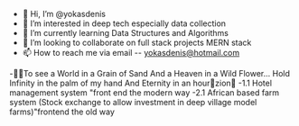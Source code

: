 - 👋 Hi, I’m @yokasdenis
- 👀 I’m interested in deep tech especially data collection 
- 🌱 I’m currently learning Data Structures and Algorithms
- 💞️ I’m looking to collaborate on full stack projects MERN stack
- 📫 How to reach me via email -- yokasdenis@hotmail.com

-🐱‍🏍To see a World in a Grain of Sand And a Heaven in a Wild Flower... Hold Infinity in the palm of my hand  And Eternity in an hour🦚zion🦞
-1.1 Hotel management system "front end the modern way
-2.1 African based farm system (Stock exchange to allow investment in deep village model farms)"frontend the old way
<!---
yokasdenis/yokasdenis is a ✨ special ✨ repository because its `README.md` (this file) appears on your GitHub profile.
You can click the Preview link to take a look at your changes.
--->
